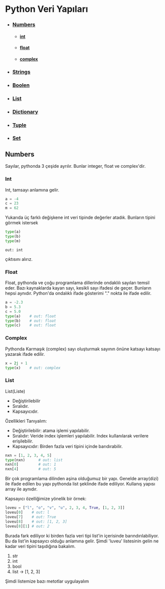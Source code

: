 # Python Veri Yapıları
- ### [Numbers](#numbers)
  - #### [int](#int)
  - #### [float](#float)
  - #### [complex](#complex)
- ### [Strings](#strings)
- ### [Boolen](#boolen)
- ### [List](#list)
- ### [Dictionary](#dictionary)
- ### [Tuple](#tuple)
- ### [Set](#set)

## Numbers
Sayılar, pythonda 3 çeşide ayrılır. Bunlar integer, float ve complex'dir. 
### Int
Int, tamsayı anlamına gelir.
```python
a = -4
c = 23
m = 62
```
Yukarıda üç farklı değişkene int veri tipinde değerler atadık. Bunların tipini
görmek istersek
```python
type(a)
type(b)
type(m)
```
```
out: int
```
çıktısını alırız.

### Float
Float, pythonda ve çoğu programlama dillerinde ondaklılı sayıları temsil eder. 
Bazı kaynaklarda kayan sayı, kesikli sayı ifadesi de geçer. Bunların hepsi aynıdır.
Python'da ondalıklı ifade gösterimi "." nokta ile ifade edilir.
```python
a = -2.3
b = 5.3
c = 5.0
type(a)    # out: float
type(b)    # out: float
type(c)    # out: float
```
### Complex
Pythonda Karmaşık (complex) sayı oluşturmak sayının önüne katsayı katsayı
yazarak ifade edilir.

```python
x = 2j + 1
type(x)    # out: complex
```

### List
List(Liste)
- Değiştirilebilir
- Sıralıdır.
- Kapsayıcıdır.

Özellikleri Tanıyalım: 
* Değiştirilebilir: atama işlemi yapılabilir.
* Sıralıdır: Veride index işlemleri yapılabilir. Index kullanılarak verilere erişilebilir.
* Kapsayıcıdır: Birden fazla veri tipini içinde barıdırabilir.

```python
nxn = [1, 2, 3, 4, 5]
type(nxn)      # out: list 
nxn[0]         # out: 1
nxn[4]         # out: 5
```
Bir çok programlama dilinden aşina olduğumuz bir yapı. Genelde array(dizi) ile ifade edilen
bu yapı pythonda list şeklinde ifade ediliyor. Kullanış yapısı array ile aynıdır.

Kapsayıcı özelliğimize yönelik bir örnek:
```python
loveu = ["l", "o", "v", "u", 2, 3, 4, True, [1, 2, 3]]
loveu[0]    # out: l
loveu[7]    # out: True
loveu[8]    # out: [1, 2, 3]
loveu[8][1] # out: 2
```
Burada fark ediliyor ki birden fazla veri tipi list'in içerisinde barındırılabiliyor.
Bu da list'in kapsayıcı olduğu anlamına gelir.
Şimdi 'luveu' listesinin gelin ne kadar veri tipini taşıdığına bakalım.
1. str
2. int 
3. bool 
4. list -> [1, 2, 3]

Şimdi listemize bazı metotlar uygulayalım
```

```

